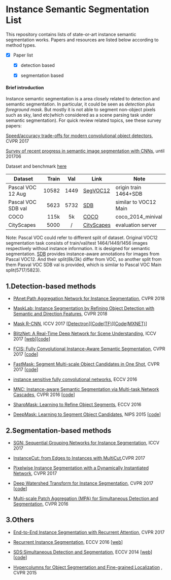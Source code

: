 # Instance Semantic Segmentation List

This repository contains lists of state-or-art instance semantic segmentation works. Papers and resources are listed below according to method types.

- [x] Paper list
	- [x] detection based
	- [x] segmentation based


#### Brief introduction
Instance semantic segmentation is a area closely related to detection and semantic segmentation. In particular, it could be seen as *detection plus foreground mask*. But mostly it is not able to segment non-object pixels such as sky, land etc(which considered as a scene parsing task under semantic segmentation). For quick review related topics, see these survey papers: 

[Speed/accuracy trade-offs for modern convolutional object detectors](https://arxiv.org/abs/1611.10012), CVPR 2017

[Survey of recent progress in semantic image segmentation with CNNs](https://link.springer.com/article/10.1007/s11432-017-9189-6), until 201706

Dataset and benchmark [here](http://lijiancheng0614.github.io/2016/12/02/2016_12_02_Instance_Semantic_Segmentation/)

| Dataset    | Train    | Val    |  Link | Note |
| --------   | -----:   | :----: |  ---- | ---- |
| Pascal VOC 12 Aug  | 10582   |  1449   |  [SegVOC12](http://host.robots.ox.ac.uk/pascal/VOC/)  | origin train 1464+SDB |
| Pascal VOC SDB val | 5623    |  5732   |  [SDB](http://home.bharathh.info/pubs/codes/SBD/download.html) | similar to VOC12 Main |
| COCO               | 115k    |   5k    |  [COCO](http://cocodataset.org/) | coco\_2014\_minival |
| CityScapes         | 5000    |   /     |  [CityScapes](https://www.cityscapes-dataset.com/) | evaluation server |  

Note: Pascal VOC could refer to different split of dataset. Original VOC12 segmentation task consists of train/val/test 1464/1449/1456 images respectively without instance information. It is designed for semantic segmentation. [SDB](http://home.bharathh.info/pubs/codes/SBD/download.html) provides instance-aware annotations for images from Pascal VOC12. And their split(8k/3k) differ from VOC, so another split from them Pasval VOC SDB val is provided, which is similar to Pascal VOC Main split(5717/5823). 

<h2 id="1">1.Detection-based methods</h2>

* [PAnet:Path Aggregation Network for Instance Segmentation](https://arxiv.org/pdf/1803.01534.pdf), CVPR 2018

* [MaskLab: Instance Segmentation by Refining Object Detection with Semantic and Direction Features](https://arxiv.org/abs/1712.04837), CVPR 2018 

* [Mask R-CNN](https://arxiv.org/abs/1703.06870), ICCV 2017  \[[Detectron](https://github.com/facebookresearch/Detectron)\]\[[Code(TF)](https://github.com/matterport/Mask_RCNN)\]\[[Code(MXNET)](https://github.com/TuSimple/mx-maskrcnn)\]

* [BlitzNet: A Real-Time Deep Network for Scene Understanding](https://arxiv.org/abs/1708.02813), ICCV 2017 \[[web](http://thoth.inrialpes.fr/research/blitznet/)\]\[[code](https://github.com/dvornikita/blitznet)\]

* [FCIS: Fully Convolutional Instance-Aware Semantic Segmentation](https://arxiv.org/abs/1611.07709), CVPR 2017 \[[code](https://github.com/msracver/FCIS)\]

* [FastMask: Segment Multi-scale Object Candidates in One Shot](https://arxiv.org/abs/1612.08843), CVPR 2017 \[[code](https://github.com/voidrank/FastMask)\]

* [instance sensitive fully convolutional networks](https://arxiv.org/abs/1603.08678), ECCV 2016 

* [MNC: Instance-aware Semantic Segmentation via Multi-task Network Cascades](https://arxiv.org/abs/1512.04412), CVPR 2016 \[[code](https://github.com/daijifeng001/MNC)\]

* [SharpMask: Learning to Refine Object Segments](https://arxiv.org/abs/1603.08695), ECCV 2016

* [DeepMask: Learning to Segment Object Candidates](https://arxiv.org/abs/1506.06204), NIPS 2015 \[[code](https://github.com/facebookresearch/deepmask)\]

<h2 id="2">2.Segmentation-based methods</h2>

* [SGN: Sequential Grouping Networks for Instance Segmentation](http://www.cs.toronto.edu/~urtasun/publications/liu_etal_iccv17.pdf), ICCV 2017

* [InstanceCut: from Edges to Instances with MultiCut](https://arxiv.org/abs/1611.08272),CVPR 2017

* [Pixelwise Instance Segmentation with a Dynamically Instantiated Network](https://arxiv.org/abs/1704.02386), CVPR 2017

* [Deep Watershed Transform for Instance Segmentation](https://arxiv.org/abs/1611.08303), CVPR 2017 \[[code](https://github.com/min2209/dwt)\]

* [Multi-scale Patch Aggregation (MPA) for Simultaneous Detection and Segmentation](http://www.cse.cuhk.edu.hk/leojia/papers/mpa_cvpr16.pdf), CVPR 2016

<h2 id="3">3.Others</h2>

* [End-to-End Instance Segmentation with Recurrent Attention](https://arxiv.org/abs/1605.09410), CVPR 2017 

* [Recurrent Instance Segmentation](https://arxiv.org/abs/1511.08250), ECCV 2016 \[[web](https://github.com/bernard24/RIS)\]

* [SDS:Simultaneous Detection and Segmentation](https://arxiv.org/abs/1407.1808), ECCV 2014 \[[web](https://www2.eecs.berkeley.edu/Research/Projects/CS/vision/shape/sds/)\] \[[code](https://github.com/bharath272/sds_eccv2014)\]

* [Hypercolumns for Object Segmentation and Fine-grained Localization](https://arxiv.org/abs/1411.5752) , CVPR 2015
